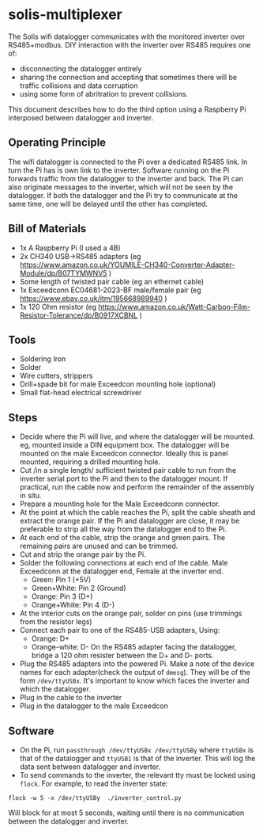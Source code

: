 # solis-multiplexer

The Solis wifi datalogger communicates with the monitored inverter over RS485+modbus. 
DIY interaction with the inverter over RS485 requires one of:
 * disconnecting the datalogger entirely
 * sharing the connection and accepting that sometimes there will be traffic collisions and data corruption
 * using some form of abritration to prevent collisions.

This document describes how to do the third option using a Raspberry Pi interposed between datalogger and inverter.

## Operating Principle

The wifi datalogger is connected to the Pi over a dedicated RS485 link. In turn the Pi has is own link to the inverter.
Software running on the Pi forwards traffic from the datalogger to the inverter and back. 
The Pi can also originate messages to the inverter, which will not be seen by the datalogger.
If both the datalogger and the Pi try to communicate at the same time, one will be delayed until the other has completed.

## Bill of Materials

 * 1x A Raspberry Pi (I used a 4B)
 * 2x CH340 USB->RS485 adapters (eg https://www.amazon.co.uk/YOUMILE-CH340-Converter-Adapter-Module/dp/B07TYMWNV5 )
 * Some length of twisted pair cable (eg an ethernet cable)
 * 1x Exceedconn EC04681-2023-BF male/female pair (eg https://www.ebay.co.uk/itm/195668989940 )
 * 1x 120 Ohm resistor (eg https://www.amazon.co.uk/Watt-Carbon-Film-Resistor-Tolerance/dp/B0917XCBNL )

## Tools

 * Soldering Iron
 * Solder
 * Wire cutters, strippers
 * Drill+spade bit for male Exceedcon mounting hole (optional)
 * Small flat-head electrical screwdriver


## Steps

 * Decide where the Pi will live, and where the datalogger will be mounted. eg, mounted inside a DIN equipment box. The datalogger will be mounted on the male Exceedcon connector. Ideally this is panel mounted, requiring a drilled mounting hole.
 * Cut /in a single length/ sufficient twisted pair cable to run from the inverter serial port to the Pi and then to the datalogger mount. If practical, run the cable now and perform the remainder of the assembly in situ.
 * Prepare a mounting hole for the Male Exceedconn connector.
 * At the point at which the cable reaches the Pi, split the cable sheath and extract the orange pair. If the Pi and datalogger are close, it may be preferable to strip all the way from the datalogger end to the Pi.
 * At each end of the cable, strip the orange and green pairs. The remaining pairs are unused and can be trimmed.
 * Cut and strip the orange pair by the Pi.
 * Solder the following connections at each end of the cable. Male Exceedconn at the datalogger end, Female at the inverter end.
   * Green: Pin 1   (+5V)
   * Green+White: Pin 2 (Ground)
   * Orange: Pin 3 (D+)
   * Orange+White: Pin 4 (D-)
 * At the interior cuts on the orange pair, solder on pins (use trimmings from the resistor legs)
 * Connect each pair to one of the RS485-USB adapters, Using:
   * Orange: D+
   * Orange-white: D-
   On the RS485 adapter facing the datalogger, bridge a 120 ohm resister between the D+ and D- ports.
 * Plug the RS485 adapters into the powered Pi. Make a note of the device names for each adapter(check the output of `dmesg`). They will be of the form `/dev/ttyUSBx`. It's important to know which faces the inverter and which the datalogger.
 * Plug in the cable to the inverter
 * Plug in the datalogger to the male Exceedcon 


## Software

 * On the Pi, run `passthrough /dev/ttyUSBx /dev/ttyUSBy` where `ttyUSBx` is that of the datalogger and `ttyUSB1` is that of the inverter.
   This will log the data sent between datalogger and inverter.
 * To send commands to the inverter, the relevant tty must be locked using `flock`. For example, to read the inverter state:
```
flock -w 5 -x /dev/ttyUSBy  ./inverter_control.py
```

Will block for at most 5 seconds, waiting until there is no communication between the datalogger and inverter.

